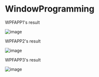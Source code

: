 # WindowProgramming

WPFAPP1's result

![image](https://user-images.githubusercontent.com/68363309/235067610-50f89595-7a61-4169-8c56-3e18f80dc7e0.png)

WPFAPP2's result

![image](https://github.com/Zolboo21/WindowProgramming/assets/68363309/bfeeb7b3-76a4-42d7-b175-d60108a3ab95)

WPFAPP3's result

![image](https://github.com/Zolboo21/WindowProgramming/assets/68363309/efbb6e17-3bfd-49ba-92a5-577ded10c40b)

